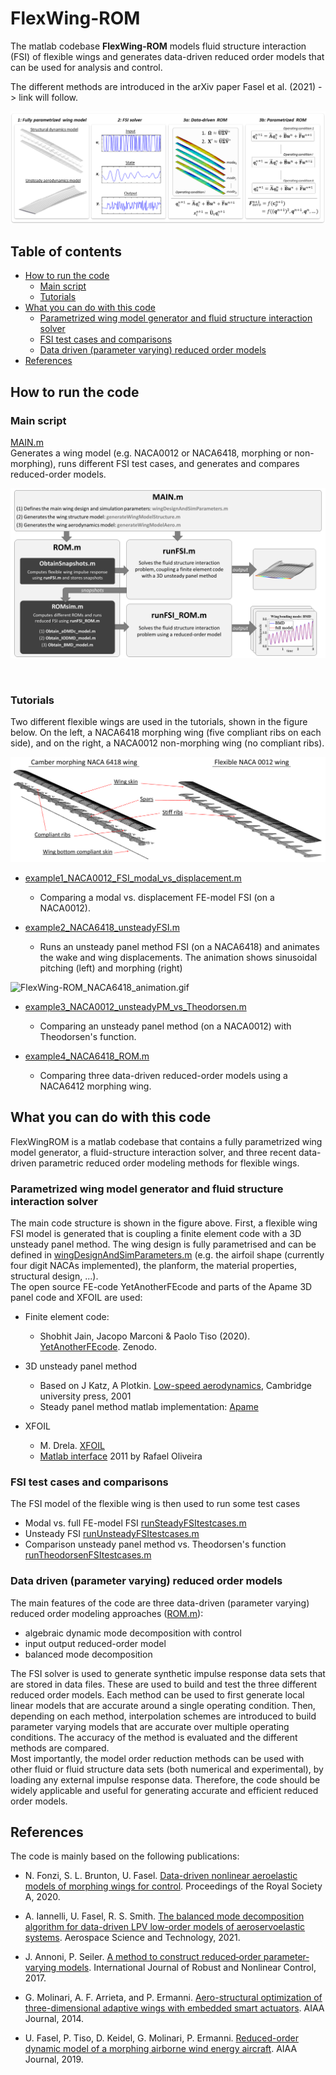 # FlexWing-ROM
 
The matlab codebase **FlexWing-ROM** models fluid structure interaction (FSI) of flexible wings and generates data-driven reduced order models that can be used for analysis and control.  

The different methods are introduced in the arXiv paper Fasel et al. (2021) -> link will follow.

![FlexWing-ROM_OverviewFigure](/docs/FlexWing-ROM_OverviewFigure.png)  

## Table of contents
* [How to run the code](#how-to-run-the-code)
 	* [Main script](#main-script)
	* [Tutorials](#tutorials)
* [What you can do with this code](#what-you-can-do-with-this-code)
 	* [Parametrized wing model generator and fluid structure interaction solver](#parametrized-wing-model-generator-and-fluid-structure-interaction-solver)
 	* [FSI test cases and comparisons](#fsi-test-cases-and-comparisons)
 	* [Data driven (parameter varying) reduced order models](#data-driven-parameter-varying-reduced-order-models)
* [References](#references)


## How to run the code

### Main script
[MAIN.m](/MAIN.m)  
Generates a wing model (e.g. NACA0012 or NACA6418, morphing or non-morphing), runs different FSI test cases, and generates and compares reduced-order models.  


![FlexWing-ROM_CodeStructure](/docs/FlexWing-ROM_CodeStructure.png)  

&nbsp;  

### Tutorials

Two different flexible wings are used in the tutorials, shown in the figure below. On the left, a NACA6418 morphing wing (five compliant ribs on each side), and on the right, a NACA0012 non-morphing wing (no compliant ribs). 

![Flexible wings](/docs/FlexWing-ROM_WingExamples.png)

* [example1_NACA0012_FSI_modal_vs_displacement.m](/example1_NACA0012_FSI_modal_vs_displacement.m)   
	* Comparing a modal vs. displacement FE-model FSI (on a NACA0012).

* [example2_NACA6418_unsteadyFSI.m](/example2_NACA6418_unsteadyFSI.m)  
	* Runs an unsteady panel method FSI (on a NACA6418) and animates the wake and wing displacements. The animation shows sinusoidal pitching (left) and morphing (right)

![FlexWing-ROM_NACA6418_animation.gif](/docs/FlexWing-ROM_NACA6418_animation.gif) 


* [example3_NACA0012_unsteadyPM_vs_Theodorsen.m](/example3_NACA0012_unsteadyPM_vs_Theodorsen.m)   
	* Comparing an unsteady panel method (on a NACA0012) with Theodorsen's function.

* [example4_NACA6418_ROM.m](/example4_NACA6418_ROM.m)  
	* Comparing three data-driven reduced-order models using a NACA6412 morphing wing.


## What you can do with this code

FlexWingROM is a matlab codebase that contains a fully parametrized wing model generator, a fluid-structure interaction solver, and three recent data-driven parametric reduced order modeling methods for flexible wings.

### Parametrized wing model generator and fluid structure interaction solver

The main code structure is shown in the figure above. First, a flexible wing FSI model is generated that is coupling a finite element code with a 3D unsteady panel method. The wing design is fully parametrised and can be defined in [wingDesignAndSimParameters.m](/code/generateModel/wingDesignAndSimParameters.m) (e.g. the airfoil shape (currently four digit NACAs implemented), the planform, the material properties, structural design, ...).  
The open source FE-code YetAnotherFEcode and parts of the Apame 3D panel code and XFOIL are used:
* Finite element code: 
  * Shobhit Jain, Jacopo Marconi & Paolo Tiso (2020). [YetAnotherFEcode](http://doi.org/10.5281/zenodo.4011281). Zenodo. 
    
* 3D unsteady panel method
  * Based on J Katz, A Plotkin. [Low-speed aerodynamics](https://www.cambridge.org/core/books/lowspeed-aerodynamics/077FAF851C4582F1B7593809752C44AE), Cambridge university press, 2001
  * Steady panel method matlab implementation: [Apame](http://www.3dpanelmethod.com/) 
    
* XFOIL
  * M. Drela. [XFOIL](https://web.mit.edu/drela/Public/web/xfoil/) 
  * [Matlab interface](https://www.mathworks.com/matlabcentral/fileexchange/30478-rafael-aero-xfoilinterface) 2011 by Rafael Oliveira
   
   
### FSI test cases and comparisons

The FSI model of the flexible wing is then used to run some test cases 
* Modal vs. full FE-model FSI [runSteadyFSItestcases.m](/code/FSI/runSteadyFSItestcases.m)
* Unsteady FSI [runUnsteadyFSItestcases.m](/code/FSI/runUnsteadyFSItestcases.m)
* Comparison unsteady panel method vs. Theodorsen's function [runTheodorsenFSItestcases.m](/code/FSI/runTheodorsenFSItestcases.m)

### Data driven (parameter varying) reduced order models

The main features of the code are three data-driven (parameter varying) reduced order modeling approaches ([ROM.m](/code/ROM/ROM.m)):
* algebraic dynamic mode decomposition with control 
* input output reduced-order model
* balanced mode decomposition

The FSI solver is used to generate synthetic impulse response data sets that are stored in data files. These are used to build and test the three different reduced order models. Each method can be used to first generate local linear models that are accurate around a single operating condition. Then, depending on each method, interpolation schemes are introduced to build parameter varying models that are accurate over multiple operating conditions. The accuracy of the method is evaluated and the different methods are compared.  
Most importantly, the model order reduction methods can be used with other fluid or fluid structure data sets (both numerical and experimental), by loading any external impulse response data. Therefore, the code should be widely applicable and useful for generating accurate and efficient reduced order models.


## References

The code is mainly based on the following publications:
 
* N. Fonzi, S. L. Brunton, U. Fasel. [Data-driven nonlinear aeroelastic models of morphing wings for control](https://royalsocietypublishing.org/doi/pdf/10.1098/rspa.2020.0079). Proceedings of the Royal Society A, 2020. 
     
* A. Iannelli, U. Fasel, R. S. Smith. [The balanced mode decomposition algorithm for data-driven LPV low-order models of aeroservoelastic systems](https://www.sciencedirect.com/science/article/pii/S127096382100331X). Aerospace Science and Technology, 2021. 

* J. Annoni, P. Seiler. [A method to construct reduced‐order parameter‐varying models](https://onlinelibrary.wiley.com/doi/am-pdf/10.1002/rnc.3586). International Journal of Robust and Nonlinear Control, 2017. 

* G. Molinari, A. F. Arrieta, and P. Ermanni. [Aero-structural optimization of three-dimensional adaptive wings with embedded smart actuators](https://arc.aiaa.org/doi/abs/10.2514/1.J052715). AIAA Journal, 2014. 

* U. Fasel, P. Tiso, D. Keidel, G. Molinari, P. Ermanni. [Reduced-order dynamic model of a morphing airborne wind energy aircraft](https://arc.aiaa.org/doi/abs/10.2514/1.J058019). AIAA Journal, 2019. 
    
